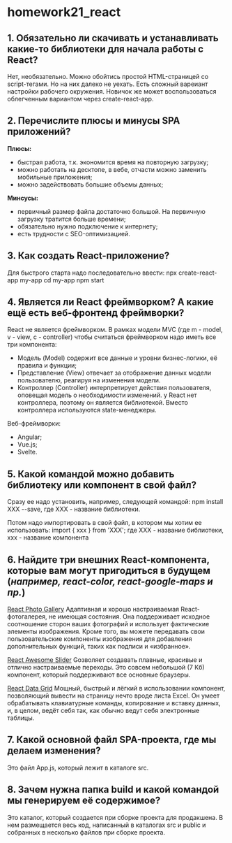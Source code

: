 # homework21_react

## 1. Обязательно ли скачивать и устанавливать какие-то библиотеки для начала работы с React?

Нет, необязательно. Можно обойтись простой HTML-страницей со script-тегами. Но на них далеко не уехать. Есть сложный вареиант настройки рабочего окружения. Новичок же может воспользоваться облегченным вариантом через create-react-app.

## 2. Перечислите плюсы и минусы SPA приложений?

**Плюсы:**
- быстрая работа, т.к. экономится время на повторную загрузку;
- можно работать на десктопе, в вебе, отчасти можно заменить мобильные приложения;
- можно задействовать большие объемы данных;

**Минсусы:**
- первичный размер файла достаточно большой. На первичную загрузку тратится больше времени;
- обязательно нужно подключение к интернету;
- есть трудности с SEO-оптимизацией.

## 3. Как создать React-приложение?

Для быстрого старта надо последовательно ввести:
npx create-react-app my-app
cd my-app
npm start

## 4. Является ли React фреймворком? А какие ещё есть веб-фронтенд фреймворки?

React не является фреймворком. В рамках модели MVC (где m - model, v - view, c - controller) чтобы считаться фреймворком надо иметь все три компонента:
- Модель (Model)  содержит все данные и уровни бизнес-логики, её правила и функции;
- Представление (View) отвечает за отображение данных модели пользователю, реагируя на изменения модели.
- Контроллер (Controller) интерпретирует действия пользователя, оповещая модель о необходимости изменений.
у React нет контроллера, поэтому он является библиотекой. Вместо контроллера используются state-менеджеры.

Веб-фреймворки:
- Angular;
- Vue.js;
- Svelte.

## 5. Какой командой можно добавить библиотеку или компонент в свой файл?

Сразу ее надо установить, например, следующей командой:
npm install ХХХ --save, где ХХХ - название библиотеки.

Потом надо импортировать в свой файл, в котором мы хотим ее использовать:
import { ххх } from 'ХХХ';
где ХХХ - название библиотеки, ххх - название компонента


## 6. Найдите три внешних React-компонента, которые вам могут пригодиться в будущем (*например, react-color, react-google-maps и пр.*)

[React Photo Gallery](https://github.com/neptunian/react-photo-gallery)
Адаптивная и хорошо настраиваемая React-фотогалерея, не имеющая состояния. Она поддерживает исходное соотношение сторон ваших фотографий и использует фактические элементы изображения. Кроме того, вы можете передавать свои пользовательские компоненты изображения для добавления дополнительных функций, таких как подписи и «избранное».

[React Awesome Slider](https://github.com/rcaferati/react-awesome-slider)
Gозволяет создавать плавные, красивые и отлично настраиваемые переходы. Это совсем небольшой (7 Кб) компонент, который поддерживают все основные браузеры.

[React Data Grid](https://github.com/adazzle/react-data-grid)
Мощный, быстрый и лёгкий в использовании компонент, позволяющий вывести на страницу нечто вроде листа Excel. Он умеет обрабатывать клавиатурные команды, копирование и вставку данных, и, в целом, ведёт себя так, как обычно ведут себя электронные таблицы. 

## 7. Какой основной файл SPA-проекта, где мы делаем изменения?

Это файл App.js, который лежит в каталоге src.

## 8. Зачем нужна папка build и какой командой мы генерируем её содержимое?

Это каталог, который создается при сборке проекта для продакшена. В нем размещается весь код, написанный в каталогах src и public и собранных в несколько файлов при сборке проекта.